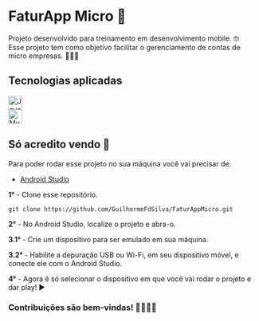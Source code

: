 # FaturApp Micro 🤖

Projeto desenvolvido para treinamento em desenvolvimento mobile. 🤓<br>
Esse projeto tem como objetivo facilitar o gerenciamento de contas de micro empresas. 👨🏽‍🏫

## Tecnologias aplicadas

<a href="https://docs.oracle.com/en/java/">
  <img src="https://guilhermefdsilva.github.io/read-db-myPortfolio/sticks/stick-java.svg" alt="Java" height="28px">
</a>
<br>
<a href="https://dev.mysql.com/doc/">
  <img src="https://guilhermefdsilva.github.io/read-db-myPortfolio/sticks/stick-mysql.svg" alt="MySQL" height="28px">
</a>

## Só acredito vendo 👀

Para poder rodar esse projeto no sua máquina você vai precisar de:

- [Android Studio](https://developer.android.com/studio?hl=pt-br)

**1°** - Clone esse repositório.
```
git clone https://github.com/GuilhermeFdSilva/FaturAppMicro.git
```

**2°** - No Android Studio, localize o projeto e abra-o.

**3.1°** - Crie um dispositivo para ser emulado em sua máquina.

**3.2°** - Habilite a depuração USB ou Wi-Fi, em seu dispositivo móvel, e conecte ele com o Android Studio.

**4°** - Agora é só selecionar o dispositivo em que você vai rodar o projeto e dar play! ▶️
 
 ### Contribuições são bem-vindas! 🫱🏽‍🫲🏾
